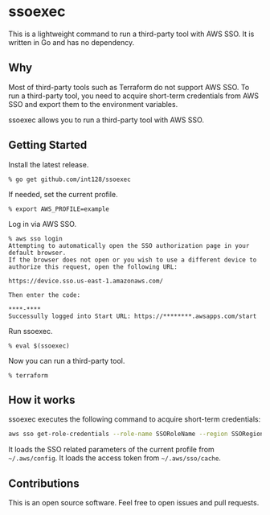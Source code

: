 # ssoexec

This is a lightweight command to run a third-party tool with AWS SSO.
It is written in Go and has no dependency.


## Why

Most of third-party tools such as Terraform do not support AWS SSO.
To run a third-party tool, you need to acquire short-term credentials from AWS SSO
and export them to the environment variables.

ssoexec allows you to run a third-party tool with AWS SSO.


## Getting Started

Install the latest release.

```console
% go get github.com/int128/ssoexec
```

If needed, set the current profile.

```console
% export AWS_PROFILE=example
```

Log in via AWS SSO.

```console
% aws sso login
Attempting to automatically open the SSO authorization page in your default browser.
If the browser does not open or you wish to use a different device to authorize this request, open the following URL:

https://device.sso.us-east-1.amazonaws.com/

Then enter the code:

****-****
Successully logged into Start URL: https://********.awsapps.com/start
```

Run ssoexec.

```console
% eval $(ssoexec)
```

Now you can run a third-party tool.

```console
% terraform
```


## How it works

ssoexec executes the following command to acquire short-term credentials:

```sh
aws sso get-role-credentials --role-name SSORoleName --region SSORegion --account-id SSOAccountID --access-token AccessToken
```

It loads the SSO related parameters of the current profile from `~/.aws/config`.
It loads the access token from `~/.aws/sso/cache`.


## Contributions

This is an open source software.
Feel free to open issues and pull requests.
